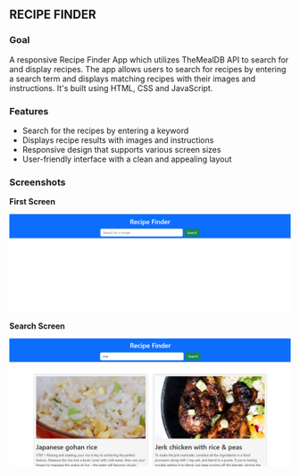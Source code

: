 ## RECIPE FINDER

### Goal

A responsive Recipe Finder App which utilizes TheMealDB API to search for and display recipes. The app allows users to search for recipes 
by entering a search term and displays matching recipes with their images and instructions. It's built using HTML, CSS and JavaScript.

### Features

- Search for the recipes by entering a keyword
- Displays recipe results with images and instructions
- Responsive design that supports various screen sizes
- User-friendly interface with a clean and appealing layout
  
### Screenshots

**First Screen**

<img src="first-screen.png" /><br>

**Search Screen**

<img src="search-screen.png" /><br>

